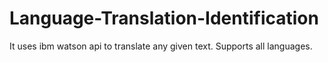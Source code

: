 # Language-Translation-Identification
It uses ibm watson api to translate any given text. Supports all languages. 
